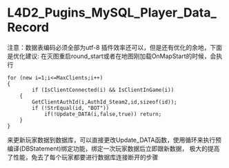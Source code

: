 # L4D2_Pugins_MySQL_Player_Data_Record
注意：数据表编码必须全部为utf-8
插件效率还可以，但是还有优化的余地，下面是优化建议:
在灭图重启round_start或者在地图刚加载OnMapStart的时候，会执行
```SourcePawn
for (new i=1;i<=MaxClients;i++)
{
        if (IsClientConnected(i) && IsClientInGame(i))
	{
		GetClientAuthId(i,AuthId_Steam2,id,sizeof(id));
		if (!StrEqual(id, "BOT"))
			if(!Update_DATA(i,false,true)) return;
	}
}
```
来更新玩家数据到数据库，可以直接更改Update_DATA函数，使用循环来执行预编译(DBStatement)绑定功能，绑定一次玩家数据后立即跟新数据，
极大的提高了性能，免去了每个玩家都要进行数据库连接断开的步骤
